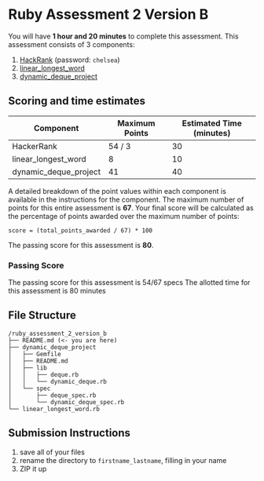 # Ruby Assessment 2 Version B

You will have **1 hour and 20 minutes** to complete this assessment. This
assessment consists of 3 components:

1. [HackRank](http://hr.gs/f55e900c-e577-45d9-b299-d9228e69eba5) (password: `chelsea`)
2. [linear_longest_word](./linear_longest_word.rb)
3. [dynamic_deque_project](./dynamic_deque_project/README.md)

## Scoring and time estimates

| Component             | Maximum Points | Estimated Time (minutes) |
| --------------------- | -------------- | ------------------------ |
| HackerRank            | 54 / 3         | 30                       |
| linear_longest_word   | 8              | 10                       |
| dynamic_deque_project | 41             | 40                       |

A detailed breakdown of the point values within each component is available in
the instructions for the component. The maximum number of points for this entire
assessment is **67**. Your final score will be calculated as the percentage of
points awarded over the maximum number of points:

`score = (total_points_awarded / 67) * 100`

The passing score for this assessment is **80**.

### Passing Score

The passing score for this assessment is 54/67 specs
The allotted time for this assessment is 80 minutes

## File Structure

```plaintext
/ruby_assessment_2_version_b
├── README.md (<- you are here)
├── dynamic_deque_project
│   ├── Gemfile
│   ├── README.md
│   ├── lib
│   │   ├── deque.rb
│   │   └── dynamic_deque.rb
│   └── spec
│       ├── deque_spec.rb
│       └── dynamic_deque_spec.rb
└── linear_longest_word.rb
```

## Submission Instructions

1. save all of your files
2. rename the directory to `firstname_lastname`, filling in your name
3. ZIP it up
